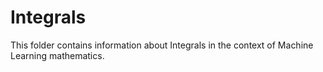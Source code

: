 # Integrals

This folder contains information about Integrals in the context of Machine Learning mathematics.